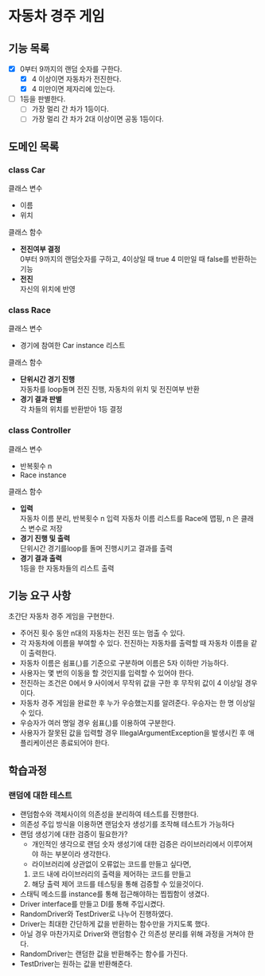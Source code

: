# 자동차 경주 게임

## 기능 목록
- [x] 0부터 9까지의 랜덤 숫자를 구한다.
  - [x] 4 이상이면 자동차가 전진한다.
  - [x] 4 미만이면 제자리에 있는다.
- [ ] 1등을 판별한다.
  - [ ] 가장 멀리 간 차가 1등이다.
  - [ ] 가장 멀리 간 차가 2대 이상이면 공동 1등이다.

## 도메인 목록
### class Car

클래스 변수
- 이름
- 위치

클래스 함수
- **전진여부 결정**
<br>0부터 9까지의 랜덤숫자를 구하고, 4이상일 때 true 4 미만일 때 false를 반환하는 기능
- **전진**
<br>자신의 위치에 반영


### class Race

클래스 변수
- 경기에 참여한 Car instance 리스트

클래스 함수
- **단위시간 경기 진행**
<br>자동차를 loop돌며 전진 진행, 자동차의 위치 및 전진여부 반환
- **경기 결과 판별**
<br>각 차들의 위치를 반환받아 1등 결정

### class Controller

클래스 변수
- 반복횟수 n
- Race instance
  
클래스 함수
- **입력**
<br>자동차 이름 분리, 반복횟수 n 입력 자동차 이름 리스트를 Race에 맵핑, n 은 클래스 변수로 저장
- **경기 진행 및 출력**
<br>단위시간 경기를loop를 돌며 진행시키고 결과를 출력
- **경기 결과 출력**
<br>1등을 한 자동차들의 리스트 출력

## 기능 요구 사항
초간단 자동차 경주 게임을 구현한다.

- 주어진 횟수 동안 n대의 자동차는 전진 또는 멈출 수 있다.
- 각 자동차에 이름을 부여할 수 있다. 전진하는 자동차를 출력할 때 자동차 이름을 같이 출력한다.
- 자동차 이름은 쉼표(,)를 기준으로 구분하며 이름은 5자 이하만 가능하다.
- 사용자는 몇 번의 이동을 할 것인지를 입력할 수 있어야 한다.
- 전진하는 조건은 0에서 9 사이에서 무작위 값을 구한 후 무작위 값이 4 이상일 경우이다.
- 자동차 경주 게임을 완료한 후 누가 우승했는지를 알려준다. 우승자는 한 명 이상일 수 있다.
- 우승자가 여러 명일 경우 쉼표(,)를 이용하여 구분한다.
- 사용자가 잘못된 값을 입력할 경우 IllegalArgumentException을 발생시킨 후 애플리케이션은 종료되어야 한다.

## 학습과정

### 랜덤에 대한 테스트
- 랜덤함수와 객체사이의 의존성을 분리하여 테스트를 진행한다.
- 의존성 주입 방식을 이용하면 랜덤숫자 생성기를 조작해 테스트가 가능하다
- 랜덤 생성기에 대한 검증이 필요한가? 
  - 개인적인 생각으로 랜덤 숫자 생성기에 대한 검증은 라이브러리에서 이루어져야 하는 부분이라 생각한다.
  - 라이브러리에 상관없이 오류없는 코드를 만들고 싶다면, 
  1. 코드 내에 라이브러리의 출력을 제어하는 코드를 만들고
  2. 해당 출력 제어 코드를 테스팅을 통해 검증할 수 있을것이다.
- 스태틱 메소드를 instance를 통해 접근해야하는 찝찝함이 생겼다.
- Driver interface를 만들고 DI를 통해 주입시켰다.
- RandomDriver와 TestDriver로 나누어 진행하였다.
- Driver는 최대한 간단하게 값을 반환하는 함수만을 가지도록 했다.
- 아닐 경우 마찬가지로 Driver와 랜덤함수 간 의존성 분리를 위해 과정을 거쳐야 한다.
- RandomDriver는 랜덤한 값을 반환해주는 함수를 가진다.
- TestDriver는 원하는 값을 반환해준다.

